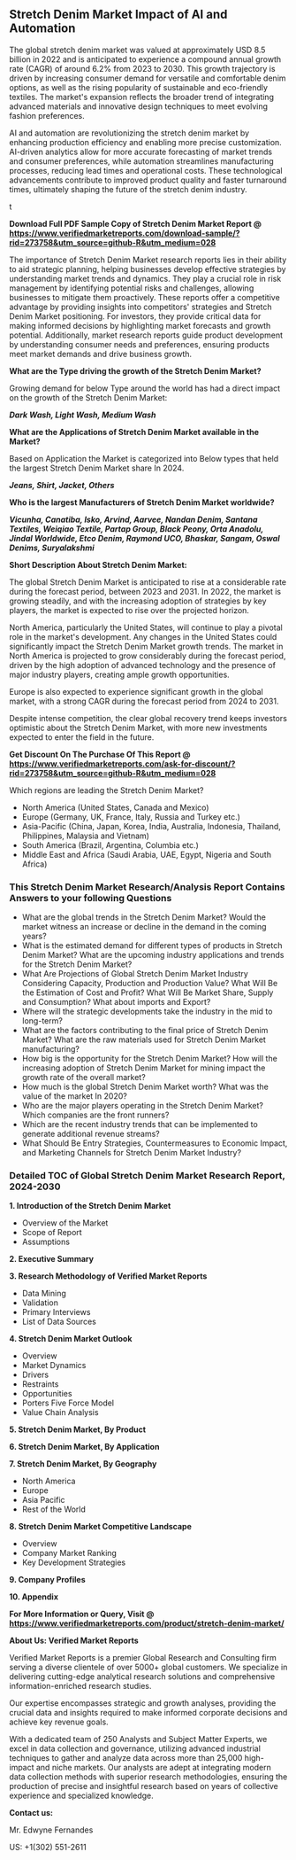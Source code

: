 <h2>Stretch Denim Market Impact of AI and Automation</h2><p>The global stretch denim market was valued at approximately USD 8.5 billion in 2022 and is anticipated to experience a compound annual growth rate (CAGR) of around 6.2% from 2023 to 2030. This growth trajectory is driven by increasing consumer demand for versatile and comfortable denim options, as well as the rising popularity of sustainable and eco-friendly textiles. The market's expansion reflects the broader trend of integrating advanced materials and innovative design techniques to meet evolving fashion preferences.</p><p>AI and automation are revolutionizing the stretch denim market by enhancing production efficiency and enabling more precise customization. AI-driven analytics allow for more accurate forecasting of market trends and consumer preferences, while automation streamlines manufacturing processes, reducing lead times and operational costs. These technological advancements contribute to improved product quality and faster turnaround times, ultimately shaping the future of the stretch denim industry.</p>t</p><p id="" class=""><strong>Download Full PDF Sample Copy of Stretch Denim Market Report @ <a href="https://www.verifiedmarketreports.com/download-sample/?rid=273758&utm_source=github-R&utm_medium=028" target="_blank">https://www.verifiedmarketreports.com/download-sample/?rid=273758&utm_source=github-R&utm_medium=028</a></strong></p><p>The importance of&nbsp;Stretch Denim Market research reports lies in their ability to aid strategic planning, helping businesses develop effective strategies by understanding market trends and dynamics. They play a crucial role in risk management by identifying potential risks and challenges, allowing businesses to mitigate them proactively. These reports offer a competitive advantage by providing insights into competitors' strategies and Stretch Denim Market positioning. For investors, they provide critical data for making informed decisions by highlighting market forecasts and growth potential. Additionally, market research reports guide product development by understanding consumer needs and preferences, ensuring products meet market demands and drive business growth.</p><p><strong>What are the&nbsp;Type driving the growth of the Stretch Denim Market?</strong></p><p id="" class="">Growing demand for below Type around the world has had a direct impact on the growth of the Stretch Denim Market:</p><em><strong>Dark Wash, Light Wash, Medium Wash</strong></em></p><strong>What are the&nbsp;Applications&nbsp;of Stretch Denim Market available in the Market?</strong></p><p id="" class="">Based on Application the Market is categorized into Below types that held the largest Stretch Denim Market share In 2024.</p><em><strong>Jeans, Shirt, Jacket, Others</strong></em></p><strong>Who is the largest Manufacturers of Stretch Denim Market worldwide?</strong></p><p><em><strong>Vicunha, Canatiba, Isko, Arvind, Aarvee, Nandan Denim, Santana Textiles, Weiqiao Textile, Partap Group, Black Peony, Orta Anadolu, Jindal Worldwide, Etco Denim, Raymond UCO, Bhaskar, Sangam, Oswal Denims, Suryalakshmi</strong></em></p><p id="" class=""><strong>Short Description About Stretch Denim Market:</strong></p><p>The global Stretch Denim Market is anticipated to rise at a considerable rate during the forecast period, between 2023 and 2031. In 2022, the market is growing steadily, and with the increasing adoption of strategies by key players, the market is expected to rise over the projected horizon.</p><p>North America, particularly the United States, will continue to play a pivotal role in the market's development. Any changes in the United States could significantly impact the Stretch Denim Market growth trends. The market in North America is projected to grow considerably during the forecast period, driven by the high adoption of advanced technology and the presence of major industry players, creating ample growth opportunities.</p><p>Europe is also expected to experience significant growth in the global market, with a strong CAGR during the forecast period from 2024 to 2031.</p><p>Despite intense competition, the clear global recovery trend keeps investors optimistic about the Stretch Denim Market, with more new investments expected to enter the field in the future.</p><p id="" class=""><strong>Get Discount On The Purchase Of This Report @ <a href="https://www.verifiedmarketreports.com/ask-for-discount/?rid=273758&utm_source=github-R&utm_medium=028" target="_blank">https://www.verifiedmarketreports.com/ask-for-discount/?rid=273758&utm_source=github-R&utm_medium=028</a></strong></p>Which regions are leading the Stretch Denim Market?</p><ul><li>North America (United States, Canada and Mexico)</li><li>Europe (Germany, UK, France, Italy, Russia and Turkey etc.)</li><li>Asia-Pacific (China, Japan, Korea, India, Australia, Indonesia, Thailand, Philippines, Malaysia and Vietnam)</li><li>South America (Brazil, Argentina, Columbia etc.)</li><li>Middle East and Africa (Saudi Arabia, UAE, Egypt, Nigeria and South Africa)</li></ul><h3 id="" class="">This Stretch Denim Market Research/Analysis Report Contains Answers to your following Questions</h3><ul><li>What are the global trends in the Stretch Denim Market? Would the market witness an increase or decline in the demand in the coming years?</li><li>What is the estimated demand for different types of products in Stretch Denim Market? What are the upcoming industry applications and trends for the Stretch Denim Market?</li><li>What Are Projections of Global Stretch Denim Market Industry Considering Capacity, Production and Production Value? What Will Be the Estimation of Cost and Profit? What Will Be Market Share, Supply and Consumption? What about imports and Export?</li><li>Where will the strategic developments take the industry in the mid to long-term?</li><li>What are the factors contributing to the final price of Stretch Denim Market? What are the raw materials used for Stretch Denim Market manufacturing?</li><li>How big is the opportunity for the Stretch Denim Market? How will the increasing adoption of Stretch Denim Market for mining impact the growth rate of the overall market?</li><li>How much is the global Stretch Denim Market worth? What was the value of the market In 2020?</li><li>Who are the major players operating in the Stretch Denim Market? Which companies are the front runners?</li><li>Which are the recent industry trends that can be implemented to generate additional revenue streams?</li><li>What Should Be Entry Strategies, Countermeasures to Economic Impact, and Marketing Channels for Stretch Denim Market Industry?</li></ul><h3 id="" class="">Detailed TOC of Global Stretch Denim Market Research Report, 2024-2030</h3><p id="" class=""><strong>1. Introduction of the Stretch Denim Market</strong></p><ul><li>Overview of the Market</li><li>Scope of Report</li><li>Assumptions</li></ul><p id="" class=""><strong>2. Executive Summary</strong></p><p id="" class=""><strong>3. Research Methodology of Verified Market Reports</strong></p><ul><li>Data Mining</li><li>Validation</li><li>Primary Interviews</li><li>List of Data Sources</li></ul><p id="" class=""><strong>4. Stretch Denim Market Outlook</strong></p><ul><li>Overview</li><li>Market Dynamics</li><li>Drivers</li><li>Restraints</li><li>Opportunities</li><li>Porters Five Force Model</li><li>Value Chain Analysis</li></ul><p id="" class=""><strong>5. Stretch Denim Market, By Product</strong></p><p id="" class=""><strong>6. Stretch Denim Market, By Application</strong></p><p id="" class=""><strong>7. Stretch Denim Market, By Geography</strong></p><ul><li>North America</li><li>Europe</li><li>Asia Pacific</li><li>Rest of the World</li></ul><p id="" class=""><strong>8. Stretch Denim Market Competitive Landscape</strong></p><ul><li>Overview</li><li>Company Market Ranking</li><li>Key Development Strategies</li></ul><p id="" class=""><strong>9. Company Profiles</strong></p><p id="" class=""><strong>10. Appendix</strong></p><p id="" class=""><strong>For More Information or Query, Visit @ <a href="https://www.verifiedmarketreports.com/product/stretch-denim-market/" target="_blank">https://www.verifiedmarketreports.com/product/stretch-denim-market/</a></strong></p><p id="" class=""><strong>About Us: Verified Market Reports</strong></p><p id="" class="">Verified Market Reports is a premier Global Research and Consulting firm serving a diverse clientele of over 5000+ global customers. We specialize in delivering cutting-edge analytical research solutions and comprehensive information-enriched research studies.</p><p id="" class="">Our expertise encompasses strategic and growth analyses, providing the crucial data and insights required to make informed corporate decisions and achieve key revenue goals.</p><p id="" class="">With a dedicated team of 250 Analysts and Subject Matter Experts, we excel in data collection and governance, utilizing advanced industrial techniques to gather and analyze data across more than 25,000 high-impact and niche markets. Our analysts are adept at integrating modern data collection methods with superior research methodologies, ensuring the production of precise and insightful research based on years of collective experience and specialized knowledge.</p><p id="" class=""><strong>Contact us:</strong></p><p id="" class="">Mr. Edwyne Fernandes</p><p id="" class="">US: +1(302) 551-2611</p>